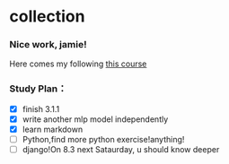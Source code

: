 # collection
### Nice work, jamie!
Here comes my following [this course](https://github.com/raynardj/python4ml)
### Study Plan：
* [x] finish 3.1.1
* [x] write another mlp model independently
* [x] learn markdown
* [ ] Python,find more python exercise!anything!
* [ ] django!On 8.3 next Sataurday, u should know deeper
